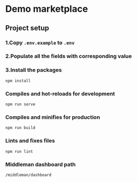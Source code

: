 # Demo marketplace

## Project setup
### 1.Copy `.env.example` to `.env`
### 2.Populate all the fields with corresponding value

### 3.Install the packages
```
npm install
```

### Compiles and hot-reloads for development
```
npm run serve
```

### Compiles and minifies for production
```
npm run build
```

### Lints and fixes files
```
npm run lint
```

### Middleman dashboard path
```
/middleman/dashboard
```